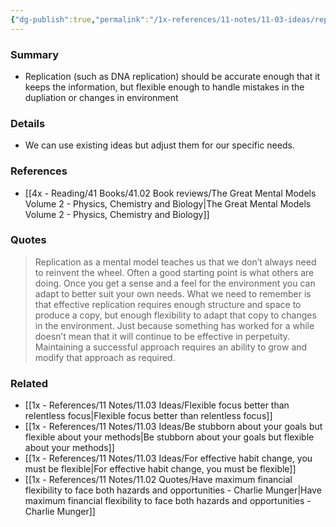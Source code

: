 ```yaml
---
{"dg-publish":true,"permalink":"/1x-references/11-notes/11-03-ideas/replicate-with-enough-flexibility-to-change-the-copy-to-meet-your-needs/","title":"Replicate with enough flexibility to change the copy to meet your needs","created":"2025-05-04T21:22:32.621+03:00","updated":"2025-05-05T07:12:47.090+03:00"}
---
```



### Summary
- Replication (such as DNA replication) should be accurate enough that it keeps the information, but flexible enough to handle mistakes in the dupliation or changes in environment

### Details
- We can use existing ideas but adjust them for our specific needs.

### References
- [[4x - Reading/41 Books/41.02 Book reviews/The Great Mental Models Volume 2 - Physics, Chemistry and Biology\|The Great Mental Models Volume 2 - Physics, Chemistry and Biology]]

### Quotes
> Replication as a mental model teaches us that we don’t always need to reinvent the wheel. Often a good starting point is what others are doing. Once you get a sense and a feel for the environment you can adapt to better suit your own needs. What we need to remember is that effective replication requires enough structure and space to produce a copy, but enough flexibility to adapt that copy to changes in the environment. Just because something has worked for a while doesn’t mean that it will continue to be effective in perpetuity. Maintaining a successful approach requires an ability to grow and modify that approach as required.


### Related
- [[1x - References/11 Notes/11.03 Ideas/Flexible focus better than relentless focus\|Flexible focus better than relentless focus]]
- [[1x - References/11 Notes/11.03 Ideas/Be stubborn about your goals but flexible about your methods\|Be stubborn about your goals but flexible about your methods]]
- [[1x - References/11 Notes/11.03 Ideas/For effective habit change, you must be flexible\|For effective habit change, you must be flexible]]
- [[1x - References/11 Notes/11.02 Quotes/Have maximum financial flexibility to face both hazards and opportunities - Charlie Munger\|Have maximum financial flexibility to face both hazards and opportunities - Charlie Munger]]